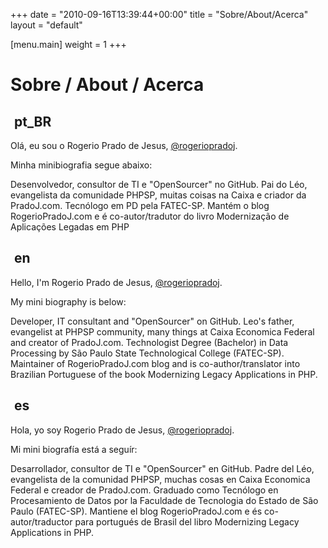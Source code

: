 +++
date = "2010-09-16T13:39:44+00:00"
title = "Sobre/About/Acerca"
layout = "default"

[menu.main]
    weight = 1
+++

<link rel="stylesheet" href="assets/components/flags/flags.css">

# Sobre / About / Acerca

<h2><img src="data:image/gif;base64,R0lGODlhAQABAIAAAAAAAP///yH5BAEAAAAALAAAAAABAAEAAAIBRAA7" class="flag flag-br" alt="pt-BR"> pt_BR</h2>

Olá, eu sou o Rogerio Prado de Jesus, <a href="https://www.google.com/search?q=rogeriopradoj">@rogeriopradoj</a>.

Minha minibiografia segue abaixo:

Desenvolvedor, consultor de TI e "OpenSourcer" no GitHub. Pai do Léo, evangelista da comunidade PHPSP, muitas coisas na Caixa e criador da PradoJ.com. Tecnólogo em PD pela FATEC-SP. Mantém o blog RogerioPradoJ.com e é co-autor/tradutor do livro Modernização de Aplicações Legadas em PHP



<h2><img src="data:image/gif;base64,R0lGODlhAQABAIAAAAAAAP///yH5BAEAAAAALAAAAAABAAEAAAIBRAA7" class="flag flag-gb" alt="en"> en</h2>

Hello, I'm Rogerio Prado de Jesus, <a href="https://www.google.com/search?q=rogeriopradoj">@rogeriopradoj</a>.

My mini biography is below:

Developer, IT consultant and "OpenSourcer" on GitHub. Leo's father, evangelist at PHPSP community, many things at Caixa Economica Federal and creator of PradoJ.com. Technologist Degree (Bachelor) in Data Processing by São Paulo State Technological College (FATEC-SP). Maintainer of RogerioPradoJ.com blog and is co-author/translator into Brazilian Portuguese of the book Modernizing Legacy Applications in PHP.



<h2><img src="data:image/gif;base64,R0lGODlhAQABAIAAAAAAAP///yH5BAEAAAAALAAAAAABAAEAAAIBRAA7" class="flag flag-es" alt="es"> es</h2>

Hola, yo soy Rogerio Prado de Jesus, <a href="https://www.google.com/search?q=rogeriopradoj">@rogeriopradoj</a>.

Mi mini biografía está a seguír:

Desarrollador, consultor de TI e "OpenSourcer" en GitHub. Padre del Léo, evangelista de la comunidad PHPSP, muchas cosas en Caixa Economica Federal e creador de PradoJ.com. Graduado como Tecnólogo en Procesamiento de Datos por la Faculdade de Tecnologia do Estado de São Paulo (FATEC-SP). Mantiene el blog RogerioPradoJ.com e és co-autor/traductor para portugués de Brasil del libro Modernizing Legacy Applications in PHP.
